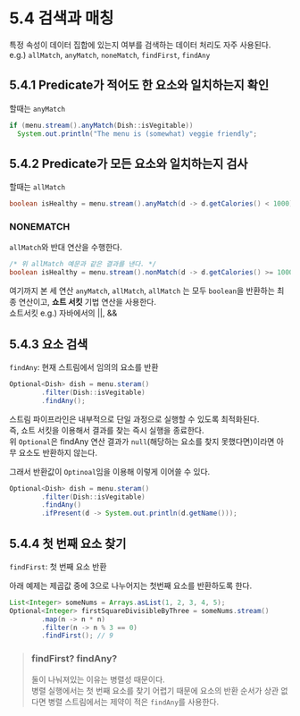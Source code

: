 # 5.4 검색과 매칭

특정 속성이 데이터 집합에 있는지 여부를 검색하는 데이터 처리도 자주 사용된다.  
e.g.) `allMatch`, `anyMatch`, `noneMatch`, `findFirst`, `findAny`

## 5.4.1 Predicate가 적어도 한 요소와 일치하는지 확인
할때는 `anyMatch`

```java
if (menu.stream().anyMatch(Dish::isVegitable))
  System.out.println("The menu is (somewhat) veggie friendly"; 
```

## 5.4.2 Predicate가 모든 요소와 일치하는지 검사
할때는 `allMatch`
```java
boolean isHealthy = menu.stream().anyMatch(d -> d.getCalories() < 1000);
```

### NONEMATCH
`allMatch`와 반대 연산을 수행한다.
```java
/* 위 allMatch 예문과 같은 결과를 낸다. */
boolean isHealthy = menu.stream().nonMatch(d -> d.getCalories() >= 1000);
```

여기까지 본 세 연산 `anyMatch`, `allMatch`, `allMatch` 는 모두 `boolean`을 반환하는 최종 연산이고, **쇼트 서킷** 기법 연산을 사용한다.  
쇼트서킷 e.g.) 자바에서의 ||, &&

## 5.4.3 요소 검색
`findAny`: 현재 스트림에서 임의의 요소를 반환

```java
Optional<Dish> dish = menu.steram()
        .filter(Dish::isVegitable)
        .findAny();
```

스트림 파이프라인은 내부적으로 단일 과정으로 실행할 수 있도록 최적화된다.  
즉, 쇼트 서킷을 이용해서 결과를 찾는 즉시 실행을 종료한다.  
위 `Optional`은 findAny 연산 결과가 `null`(해당하는 요소를 찾지 못했다면)이라면 아무 요소도 반환하지 않는다.  

그래서 반환값이 `Optinoal`임을 이용해 이렇게 이어쓸 수 있다.
```java
Optional<Dish> dish = menu.steram()
        .filter(Dish::isVegitable)
        .findAny()
        .ifPresent(d -> System.out.println(d.getName()));
```

## 5.4.4 첫 번째 요소 찾기
`findFirst`: 첫 번째 요소 반환

아래 예제는 제곱값 중에 3으로 나누어지는 첫번째 요소를 반환하도록 한다. 
```java
List<Integer> someNums = Arrays.asList(1, 2, 3, 4, 5);
Optional<Integer> firstSquareDivisibleByThree = someNums.stream()
        .map(n -> n * n)
        .filter(n -> n % 3 == 0)
        .findFirst(); // 9
```

> ### findFirst? findAny?
> 둘이 나눠져있는 이유는 병렬성 때문이다.  
> 병렬 실행에서는 첫 번째 요소를 찾기 어렵기 때문에 요소의 반환 순서가 상관 없다면 병렬 스트림에서는 제약이 적은 `findAny`를 사용한다.